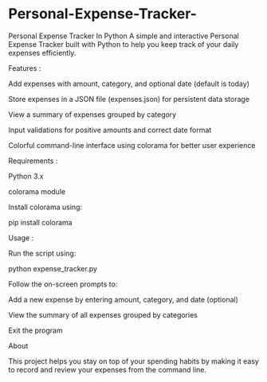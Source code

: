 # Personal-Expense-Tracker-
Personal Expense Tracker In Python
A simple and interactive Personal Expense Tracker built with Python to help you keep track of your daily expenses efficiently.

Features :

Add expenses with amount, category, and optional date (default is today)

Store expenses in a JSON file (expenses.json) for persistent data storage

View a summary of expenses grouped by category

Input validations for positive amounts and correct date format

Colorful command-line interface using colorama for better user experience

Requirements :

Python 3.x

colorama module

Install colorama using:

pip install colorama

Usage :

Run the script using:

python expense_tracker.py


Follow the on-screen prompts to:

Add a new expense by entering amount, category, and date (optional)

View the summary of all expenses grouped by categories

Exit the program

About

This project helps you stay on top of your spending habits by making it easy to record and review your expenses from the command line.
